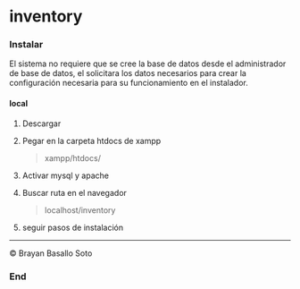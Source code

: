 # inventory

### Instalar

El sistema no requiere que se cree la base de datos desde el administrador de base de datos, el solicitara los datos necesarios para crear la configuración necesaria para su funcionamiento en el instalador.

#### local

1. Descargar
2. Pegar en la carpeta htdocs de xampp

   > xampp/htdocs/

3. Activar mysql y apache
4. Buscar ruta en el navegador

   > localhost/inventory

5. seguir pasos de instalación


---

&copy; Brayan Basallo Soto

### End
